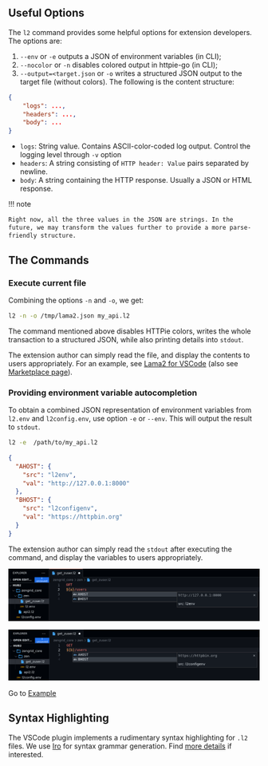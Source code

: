 ## Useful Options 
The `l2` command provides some helpful options for
extension developers. The options are:

1. `--env` or `-e` outputs a JSON of environment variables (in CLI);
2. `--nocolor` or `-n` disables colored output in httpie-go (in CLI);
3. `--output=<target.json` or `-o` writes a structured JSON
output to the target file (without colors). The following is the content
structure:

```json
{
    "logs": ...,
    "headers": ...,
    "body": ...
}
```

- `logs`: String value. Contains ASCII-color-coded log output. Control the logging level through `-v` option
- `headers`: A string consisting of `HTTP header: Value` pairs separated by newline.
- `body`: A string containing the HTTP response. Usually a JSON or HTML response.


!!! note

    Right now, all the three values in the JSON are strings. In the future, we may transform the values further to provide a more parse-friendly structure.

## The Commands

### Execute current file
Combining the options `-n` and `-o`, we get:

```bash
l2 -n -o /tmp/lama2.json my_api.l2
```

The command mentioned above disables HTTPie colors,
writes the whole transaction to a structured JSON, 
while also printing details into `stdout`.

The extension author can simply read the file, and
display the contents to users appropriately. For an
example, see [Lama2 for VSCode](https://github.com/HexmosTech/Lama2Code)
(also see [Marketplace page](https://marketplace.visualstudio.com/items?itemName=hexmos.Lama2)).

### Providing environment variable autocompletion 
To obtain a combined JSON representation of environment variables from `l2.env` and `l2config.env`, use option `-e` or `--env`. This will output the result to `stdout`.
```bash
l2 -e  /path/to/my_api.l2
```
```json
{
  "AHOST": {
    "src": "l2env",
    "val": "http://127.0.0.1:8000"
  },
  "BHOST": {
    "src": "l2configenv",
    "val": "https://httpbin.org"
  }
}
```
The extension author can simply read the `stdout` after executing the command, and display the variables to users appropriately.

![l2envvariable variable](l2envvariable.png)

![l2configvariable variable](l2configvariable.png)

Go to [Example](../tutorials/examples.md#case-3-override-root-variable-with-local-variable)

## Syntax Highlighting

The VSCode plugin implements a rudimentary syntax highlighting for `.l2` files. We use [Iro](https://eeyo.io/iro/documentation/) for syntax grammar generation. Find [more details](https://github.com/HexmosTech/Lama2/tree/main/syntax/README.md) if interested.